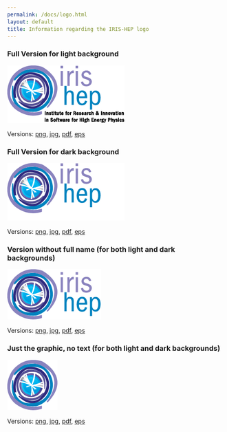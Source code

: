 ```yaml
---
permalink: /docs/logo.html
layout: default
title: Information regarding the IRIS-HEP logo
---
```


### Full Version for light background
![alt text](/assets/logos/Iris-hep-3-regular-complete.png "Logo Title Text 1")

Versions: [png](/assets/logos/Iris-hep-3-regular-complete.png), [jpg](/assets/logos/Iris-hep-3-regular-complete.jpg), [pdf](/assets/logos/Iris-hep-3-regular-complete.pdf), [eps](/assets/logos/Iris-hep-3-regular-complete.eps)



### Full Version for dark background
![alt text](/assets/logos/Iris-hep-6-WHITE-complete.png "Logo Title Text 1")

Versions: [png](/assets/logos/Iris-hep-6-WHITE-complete.png), [jpg](/assets/logos/Iris-hep-6-WHITE-complete.jpg), [pdf](/assets/logos/Iris-hep-6-WHITE-complete.pdf), [eps](/assets/logos/Iris-hep-6-WHITE-complete.eps)



### Version without full name (for both light and dark backgrounds)
![alt text](/assets/logos/Iris-hep-4-no-long-name.png "Logo Title Text 1")

Versions: [png](/assets/logos/Iris-hep-4-no-long-name.png), [jpg](/assets/logos/Iris-hep-4-no-long-name.jpg), [pdf](/assets/logos/Iris-hep-4-no-long-name.pdf), [eps](/assets/logos/Iris-hep-4-no-long-name.eps)



### Just the graphic, no text (for both light and dark backgrounds)
![alt text](/assets/logos/Iris-hep-5-just-graphic.png "Logo Title Text 1")

Versions: [png](/assets/logos/Iris-hep-5-just-graphic.png), [jpg](/assets/logos/Iris-hep-5-just-graphic.jpg), [pdf](/assets/logos/Iris-hep-5-just-graphic.pdf), [eps](/assets/logos/Iris-hep-5-just-graphic.eps)

